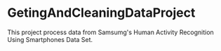 # GetingAndCleaningDataProject
This project process data from Samsumg's Human Activity Recognition Using Smartphones Data Set.
